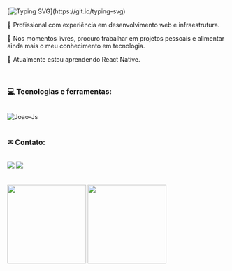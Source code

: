 <br>

[![Typing SVG](https://readme-typing-svg.demolab.com?font=Fira+Code&size=23&pause=1000&width=480&lines=Desenvolvedor+Web+Full+Stack;T%C3%A9cnico+em+eletr%C3%B4nica+e+rob%C3%B3tica;Sempre+aprendendo+coisas+novas!)](https://git.io/typing-svg)


  <p>🚀 Profissional com experiência em desenvolvimento web e infraestrutura.</p>
  <p>🤖 Nos momentos livres, procuro trabalhar em projetos pessoais e alimentar ainda mais o meu conhecimento em tecnologia.</p>
  <p>🧠 Atualmente estou aprendendo React Native.</p>
                            
  <div style="display: inline_block" align='start'><br>
    <h3>  💻 Tecnologias e ferramentas:</h3> <br>
    <img align="center" alt="Joao-Js" src="https://skillicons.dev/icons?i=react,nodejs,ts,js,nextjs,tailwind,prisma,mysql,postgresql,mongodb,html,css,scss">
  </div> <br>
                                                                                                                                                                                                                                                           
<div align='start'>
  <h3> ✉ Contato:</h3> <br>
  <a href = "mailto:joaoname9@gmail.com"><img src="https://img.shields.io/badge/-Gmail-%23333?style=for-the-badge&logo=gmail&logoColor=white" target="_blank"></a>
  <a href="https://www.linkedin.com/in/joaogabriel-silva" target="_blank"><img src="https://img.shields.io/badge/-LinkedIn-%230077B5?style=for-the-badge&logo=linkedin&logoColor=white" target="_blank"></a> 
</div>

<div align = "start">
  <br> <br>
  <img height = "180em"  src= "https://github-readme-stats.vercel.app/api?username=JoaoGabriellBR&theme=react&show_icons=true&hide_border=true&count_private=true"/>
  <img height = "180em"  src= "https://github-readme-stats.vercel.app/api/top-langs/?username=JoaoGabriellBR&theme=react&show_icons=true&hide_border=true&layout=compact"/>
</div> <br>
